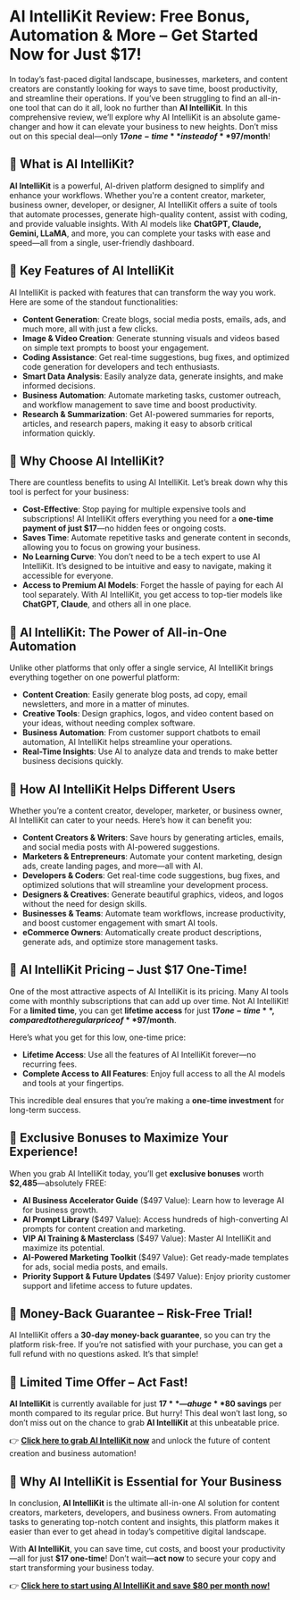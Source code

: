 # AI IntelliKit Review: Free Bonus, Automation & More – Get Started Now for Just $17!

In today’s fast-paced digital landscape, businesses, marketers, and content creators are constantly looking for ways to save time, boost productivity, and streamline their operations. If you’ve been struggling to find an all-in-one tool that can do it all, look no further than **AI IntelliKit**. In this comprehensive review, we’ll explore why AI IntelliKit is an absolute game-changer and how it can elevate your business to new heights. Don’t miss out on this special deal—only **$17 one-time** instead of **$97/month**!

## 🔷 What is AI IntelliKit?

**AI IntelliKit** is a powerful, AI-driven platform designed to simplify and enhance your workflows. Whether you're a content creator, marketer, business owner, developer, or designer, AI IntelliKit offers a suite of tools that automate processes, generate high-quality content, assist with coding, and provide valuable insights. With AI models like **ChatGPT, Claude, Gemini, LLaMA**, and more, you can complete your tasks with ease and speed—all from a single, user-friendly dashboard.

## 🔷 Key Features of AI IntelliKit

AI IntelliKit is packed with features that can transform the way you work. Here are some of the standout functionalities:

- **Content Generation**: Create blogs, social media posts, emails, ads, and much more, all with just a few clicks.
- **Image & Video Creation**: Generate stunning visuals and videos based on simple text prompts to boost your engagement.
- **Coding Assistance**: Get real-time suggestions, bug fixes, and optimized code generation for developers and tech enthusiasts.
- **Smart Data Analysis**: Easily analyze data, generate insights, and make informed decisions.
- **Business Automation**: Automate marketing tasks, customer outreach, and workflow management to save time and boost productivity.
- **Research & Summarization**: Get AI-powered summaries for reports, articles, and research papers, making it easy to absorb critical information quickly.

## 🔷 Why Choose AI IntelliKit?

There are countless benefits to using AI IntelliKit. Let’s break down why this tool is perfect for your business:

- **Cost-Effective**: Stop paying for multiple expensive tools and subscriptions! AI IntelliKit offers everything you need for a **one-time payment of just $17**—no hidden fees or ongoing costs.
- **Saves Time**: Automate repetitive tasks and generate content in seconds, allowing you to focus on growing your business.
- **No Learning Curve**: You don’t need to be a tech expert to use AI IntelliKit. It’s designed to be intuitive and easy to navigate, making it accessible for everyone.
- **Access to Premium AI Models**: Forget the hassle of paying for each AI tool separately. With AI IntelliKit, you get access to top-tier models like **ChatGPT, Claude**, and others all in one place.

## 🔷 AI IntelliKit: The Power of All-in-One Automation

Unlike other platforms that only offer a single service, AI IntelliKit brings everything together on one powerful platform:

- **Content Creation**: Easily generate blog posts, ad copy, email newsletters, and more in a matter of minutes.
- **Creative Tools**: Design graphics, logos, and video content based on your ideas, without needing complex software.
- **Business Automation**: From customer support chatbots to email automation, AI IntelliKit helps streamline your operations.
- **Real-Time Insights**: Use AI to analyze data and trends to make better business decisions quickly.

## 🔷 How AI IntelliKit Helps Different Users

Whether you’re a content creator, developer, marketer, or business owner, AI IntelliKit can cater to your needs. Here’s how it can benefit you:

- **Content Creators & Writers**: Save hours by generating articles, emails, and social media posts with AI-powered suggestions.
- **Marketers & Entrepreneurs**: Automate your content marketing, design ads, create landing pages, and more—all with AI.
- **Developers & Coders**: Get real-time code suggestions, bug fixes, and optimized solutions that will streamline your development process.
- **Designers & Creatives**: Generate beautiful graphics, videos, and logos without the need for design skills.
- **Businesses & Teams**: Automate team workflows, increase productivity, and boost customer engagement with smart AI tools.
- **eCommerce Owners**: Automatically create product descriptions, generate ads, and optimize store management tasks.

## 🔷 AI IntelliKit Pricing – Just $17 One-Time!

One of the most attractive aspects of AI IntelliKit is its pricing. Many AI tools come with monthly subscriptions that can add up over time. Not AI IntelliKit! For a **limited time**, you can get **lifetime access** for just **$17 one-time**, compared to the regular price of **$97/month**.

Here’s what you get for this low, one-time price:

- **Lifetime Access**: Use all the features of AI IntelliKit forever—no recurring fees.
- **Complete Access to All Features**: Enjoy full access to all the AI models and tools at your fingertips.

This incredible deal ensures that you’re making a **one-time investment** for long-term success.

## 🔷 Exclusive Bonuses to Maximize Your Experience!

When you grab AI IntelliKit today, you’ll get **exclusive bonuses** worth **$2,485**—absolutely FREE:

- **AI Business Accelerator Guide** ($497 Value): Learn how to leverage AI for business growth.
- **AI Prompt Library** ($497 Value): Access hundreds of high-converting AI prompts for content creation and marketing.
- **VIP AI Training & Masterclass** ($497 Value): Master AI IntelliKit and maximize its potential.
- **AI-Powered Marketing Toolkit** ($497 Value): Get ready-made templates for ads, social media posts, and emails.
- **Priority Support & Future Updates** ($497 Value): Enjoy priority customer support and lifetime access to future updates.

## 🔷 Money-Back Guarantee – Risk-Free Trial!

AI IntelliKit offers a **30-day money-back guarantee**, so you can try the platform risk-free. If you’re not satisfied with your purchase, you can get a full refund with no questions asked. It’s that simple!

## 🔷 Limited Time Offer – Act Fast!

**AI IntelliKit** is currently available for just **$17**—a huge **$80 savings** per month compared to its regular price. But hurry! This deal won’t last long, so don’t miss out on the chance to grab **AI IntelliKit** at this unbeatable price.

👉 **[Click here to grab AI IntelliKit now](#)** and unlock the future of content creation and business automation!

## 🔷 Why AI IntelliKit is Essential for Your Business

In conclusion, **AI IntelliKit** is the ultimate all-in-one AI solution for content creators, marketers, developers, and business owners. From automating tasks to generating top-notch content and insights, this platform makes it easier than ever to get ahead in today’s competitive digital landscape.

With **AI IntelliKit**, you can save time, cut costs, and boost your productivity—all for just **$17 one-time**! Don’t wait—**act now** to secure your copy and start transforming your business today.

👉 **[Click here to start using AI IntelliKit and save $80 per month now!](#)**
